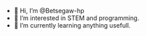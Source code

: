 - 👋 Hi, I’m @Betsegaw-hp
- 👀 I’m interested in STEM and programming.
- 🌱 I’m currently learning anything usefull.


<!---
Betsegaw-hp/Betsegaw-hp is a ✨ special ✨ repository because its `README.md` (this file) appears on your GitHub profile.
You can click the Preview link to take a look at your changes.
--->

